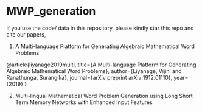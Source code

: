 # MWP_generation
If you use the code/ data in this repository, please kindly star this repo and cite our papers,
1. A Multi-language Platform for Generating Algebraic Mathematical Word Problems

@article{liyanage2019multi,
  title={A Multi-language Platform for Generating Algebraic Mathematical Word Problems},
  author={Liyanage, Vijini and Ranathunga, Surangika},
  journal={arXiv preprint arXiv:1912.01110},
  year={2019}
}

2. Multi-lingual Mathematical Word Problem Generation using Long Short Term Memory Networks with Enhanced Input Features
